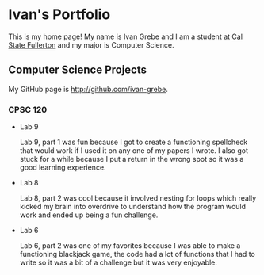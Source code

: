 # Ivan's Portfolio

This is my home page! My name is Ivan Grebe and I am a student at [Cal State Fullerton](http://www.fullerton.edu/) and my major is Computer Science.

## Computer Science Projects

My GitHub page is http://github.com/ivan-grebe.

### CPSC 120

* Lab 9

    Lab 9, part 1 was fun because I got to create a functioning spellcheck that would work if I used it on any one of my papers I wrote. I also got stuck for a while because I put a return in the wrong spot so it was a good learning experience.

* Lab 8

    Lab 8, part 2 was cool because it involved nesting for loops which really kicked my brain into overdrive to understand how the program would work and ended up being a fun challenge.

* Lab 6

    Lab 6, part 2 was one of my favorites because I was able to make a functioning blackjack game, the code had a lot of functions that I had to write so it was a bit of a challenge but it was very enjoyable.